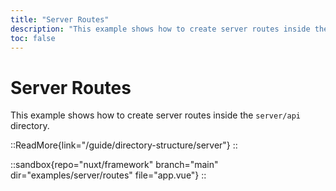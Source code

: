 ```yaml
---
title: "Server Routes"
description: "This example shows how to create server routes inside the server/api directory."
toc: false
---
```


# Server Routes

This example shows how to create server routes inside the `server/api` directory.

::ReadMore{link="/guide/directory-structure/server"}
::

::sandbox{repo="nuxt/framework" branch="main" dir="examples/server/routes" file="app.vue"}
::
